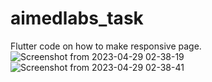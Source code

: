 # aimedlabs_task
Flutter code on how to make responsive page.
![Screenshot from 2023-04-29 02-38-19](https://user-images.githubusercontent.com/91750359/235293480-6c9f8928-ddd4-46be-a14e-9e82b8345c13.png)
![Screenshot from 2023-04-29 02-38-41](https://user-images.githubusercontent.com/91750359/235293576-e0585b01-cb8b-4a31-9c46-77e82cd91b4a.png)
